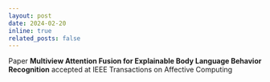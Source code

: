 ```yaml
---
layout: post
date: 2024-02-20
inline: true
related_posts: false
---
```


Paper <b>Multiview Attention Fusion for Explainable Body Language Behavior Recognition</b> accepted at IEEE Transactions on Affective Computing
